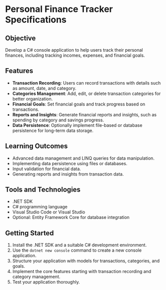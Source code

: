 # Personal Finance Tracker Specifications

## Objective

Develop a C# console application to help users track their personal finances, including tracking incomes, expenses, and financial goals.

## Features

- **Transaction Recording**: Users can record transactions with details such as amount, date, and category.
- **Categories Management**: Add, edit, or delete transaction categories for better organization.
- **Financial Goals**: Set financial goals and track progress based on transactions.
- **Reports and Insights**: Generate financial reports and insights, such as spending by category and savings progress.
- **Data Persistence**: Optionally implement file-based or database persistence for long-term data storage.

## Learning Outcomes

- Advanced data management and LINQ queries for data manipulation.
- Implementing data persistence using files or databases.
- Input validation for financial data.
- Generating reports and insights from transaction data.

## Tools and Technologies

- .NET SDK
- C# programming language
- Visual Studio Code or Visual Studio
- Optional: Entity Framework Core for database integration

## Getting Started

1. Install the .NET SDK and a suitable C# development environment.
2. Use the `dotnet new console` command to create a new console application.
3. Structure your application with models for transactions, categories, and goals.
4. Implement the core features starting with transaction recording and category management.
5. Test your application thoroughly.
